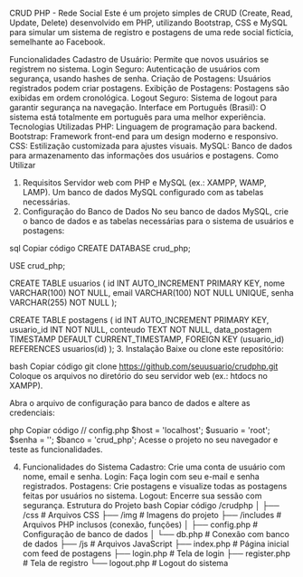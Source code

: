 CRUD PHP - Rede Social
Este é um projeto simples de CRUD (Create, Read, Update, Delete) desenvolvido em PHP, utilizando Bootstrap, CSS e MySQL para simular um sistema de registro e postagens de uma rede social fictícia, semelhante ao Facebook.

Funcionalidades
Cadastro de Usuário: Permite que novos usuários se registrem no sistema.
Login Seguro: Autenticação de usuários com segurança, usando hashes de senha.
Criação de Postagens: Usuários registrados podem criar postagens.
Exibição de Postagens: Postagens são exibidas em ordem cronológica.
Logout Seguro: Sistema de logout para garantir segurança na navegação.
Interface em Português (Brasil): O sistema está totalmente em português para uma melhor experiência.
Tecnologias Utilizadas
PHP: Linguagem de programação para backend.
Bootstrap: Framework front-end para um design moderno e responsivo.
CSS: Estilização customizada para ajustes visuais.
MySQL: Banco de dados para armazenamento das informações dos usuários e postagens.
Como Utilizar
1. Requisitos
Servidor web com PHP e MySQL (ex.: XAMPP, WAMP, LAMP).
Um banco de dados MySQL configurado com as tabelas necessárias.
2. Configuração do Banco de Dados
No seu banco de dados MySQL, crie o banco de dados e as tabelas necessárias para o sistema de usuários e postagens:

sql
Copiar código
CREATE DATABASE crud_php;

USE crud_php;

CREATE TABLE usuarios (
    id INT AUTO_INCREMENT PRIMARY KEY,
    nome VARCHAR(100) NOT NULL,
    email VARCHAR(100) NOT NULL UNIQUE,
    senha VARCHAR(255) NOT NULL
);

CREATE TABLE postagens (
    id INT AUTO_INCREMENT PRIMARY KEY,
    usuario_id INT NOT NULL,
    conteudo TEXT NOT NULL,
    data_postagem TIMESTAMP DEFAULT CURRENT_TIMESTAMP,
    FOREIGN KEY (usuario_id) REFERENCES usuarios(id)
);
3. Instalação
Baixe ou clone este repositório:

bash
Copiar código
git clone https://github.com/seuusuario/crudphp.git
Coloque os arquivos no diretório do seu servidor web (ex.: htdocs no XAMPP).

Abra o arquivo de configuração para banco de dados e altere as credenciais:

php
Copiar código
// config.php
$host = 'localhost';
$usuario = 'root';
$senha = '';
$banco = 'crud_php';
Acesse o projeto no seu navegador e teste as funcionalidades.

4. Funcionalidades do Sistema
Cadastro: Crie uma conta de usuário com nome, email e senha.
Login: Faça login com seu e-mail e senha registrados.
Postagens: Crie postagens e visualize todas as postagens feitas por usuários no sistema.
Logout: Encerre sua sessão com segurança.
Estrutura do Projeto
bash
Copiar código
/crudphp
│
├── /css                  # Arquivos CSS
├── /img                  # Imagens do projeto
├── /includes             # Arquivos PHP inclusos (conexão, funções)
│   ├── config.php        # Configuração de banco de dados
│   └── db.php            # Conexão com banco de dados
├── /js                   # Arquivos JavaScript
├── index.php             # Página inicial com feed de postagens
├── login.php             # Tela de login
├── register.php          # Tela de registro
└── logout.php            # Logout do sistema

